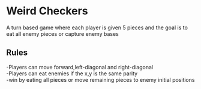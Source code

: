 # Weird Checkers
A turn based game where each player is given 5 pieces and the goal is to eat all enemy pieces or capture enemy bases

## Rules<br>
-Players can move forward,left-diagonal and right-diagonal<br>
-Players can eat enemies if the x,y is the same parity<br>
-win by eating all pieces or move remaining pieces to enemy initial positions<br>
